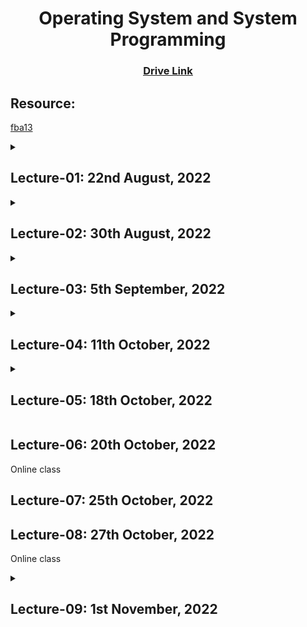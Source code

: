 <h1 align="center">Operating System and System Programming</h1>
<h3 align="center"> <a href="https://drive.google.com/drive/u/0/folders/1ipS8U50KywocfKG1-dZfjWogO1PYDndL" title="Drive Link of OS"><ins>Drive Link</ins></a> </h3>

<h2>Resource:</h2>

[fba13](https://www.youtube.com/watch?v=tBVWKGBAeQ8&list=PLJW6cU20q-SNCeRTbz3gOO6MMJb5C3tNO)

<details><summary><h2>Lecture-01: 22nd August, 2022</h2></summary>


</details>

<details><summary><h2>Lecture-02: 30th August, 2022</h2></summary>


</details>

<details><summary><h2>Lecture-03: 5th September, 2022</h2></summary>

Process

</details>

<details><summary><h2>Lecture-04: 11th October, 2022</h2></summary>

Process

</details>

<details><summary><h2>Lecture-05: 18th October, 2022</h2></summary>


</details>

<h2>Lecture-06: 20th October, 2022</h2>

Online class

<h2>Lecture-07: 25th October, 2022</h2>

<h2>Lecture-08: 27th October, 2022</h2>

Online class

<details><summary><h2>Lecture-09: 1st November, 2022</h2></summary>

<b>Chapter 5: CPU Scheduling</b>

<b>Priority Scheduling</b>

Shutdown
- Command line/gui/ctrl+alt+f4
- Pull out cable
- Press Power Button (works in micro-processor level)

Aging:

- Waiting process will get chance, as their priority increases as time increases.

<b>Example of Priority Scheduling</b>

<b>Round Robin</b>
- Time Quantum
- n process after n iterations will get 1 chance
- Waiting time is distributed, Response time better
- If the only process in a queue needs 12 unit time & slot for each process is 2 unit, the process will be assigned 6 times. Though it is ok if task switching is negligible.

All methods has advantage & disadvantages

First Come First Service
- Simplistic, no calculation required. All rest methods need to manage, monitor, calculate.

Round Robin
- After time limit is over, should the process be assigned again or is it done? Willingly replace or not?

<b>Define appropriate Priority Scheduling</b>

<b>Multi-level Queue</b>

Foreground - RR (User process, Response important, so RR method important, all rest method will increase waiting time.)

Background - FCFS (All task are of similar level, length. Scope to justify if methods other than FCFS is used.)

Explain logically your opinion.
Whether you agree or not?

Some System Process

- memory allocoate
- invalid operation
- garbage collection

here priority of invalid operation is most.

Garbage collection depends on situation.

Invalid operation is checked always.

So these are in different queue. If in same queue, different priority.

<b>NEXT CLASS: QUIZ on PROCESS. 20 marks</b>

</details>